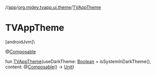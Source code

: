 //[app](../../index.md)/[org.mjdev.tvapp.ui.theme](index.md)/[TVAppTheme](-t-v-app-theme.md)

# TVAppTheme

[androidJvm]\

@[Composable](https://developer.android.com/reference/kotlin/androidx/compose/runtime/Composable.html)

fun [TVAppTheme](-t-v-app-theme.md)(useDarkTheme: [Boolean](https://kotlinlang.org/api/latest/jvm/stdlib/kotlin/-boolean/index.html) = isSystemInDarkTheme(), content: @[Composable](https://developer.android.com/reference/kotlin/androidx/compose/runtime/Composable.html)() -&gt; [Unit](https://kotlinlang.org/api/latest/jvm/stdlib/kotlin/-unit/index.html))
